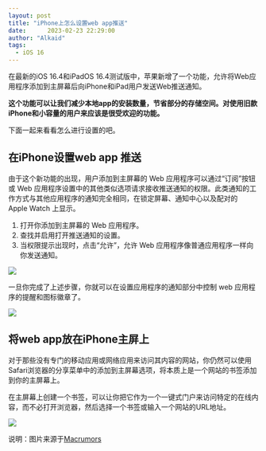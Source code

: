 ```yaml
---
layout: post
title: "iPhone上怎么设置web app推送"
date:      2023-02-23 22:29:00
author: "Alkaid"
tags:
  - iOS 16
---
```


在最新的iOS 16.4和iPadOS 16.4测试版中，苹果新增了一个功能，允许将Web应用程序添加到主屏幕后向iPhone和iPad用户发送Web推送通知。

**这个功能可以让我们减少本地app的安装数量，节省部分的存储空间。对使用旧款iPhone和小容量的用户来应该是很受欢迎的功能。**

下面一起来看看怎么进行设置的吧。

## 在iPhone设置web app 推送

由于这个新功能的出现，用户添加到主屏幕的 Web 应用程序可以通过“订阅”按钮或 Web 应用程序设置中的其他类似选项请求接收推送通知的权限。此类通知的工作方式与其他应用程序的通知完全相同，在锁定屏幕、通知中心以及配对的 Apple Watch 上显示。

1. 打开你添加到主屏幕的 Web 应用程序。 
2. 查找并启用打开推送通知的设置。 
3. 当权限提示出现时，点击“允许”，允许 Web 应用程序像普通应用程序一样向你发送通知。

![](https://images.macrumors.com/t/ukpKMEQbfD7MaPOkbGq32LJJ9-o=/1600x0/article-new/2023/02/1twitter-web-app.jpg)

一旦你完成了上述步骤，你就可以在设置应用程序的通知部分中控制 web 应用程序的提醒和图标徽章了。

![](https://images.macrumors.com/t/O5RlBHJO3_IEDmQDpP4mjz8CXi0=/1600x0/article-new/2023/02/2twitter-web-app.jpg)

## 将web app放在iPhone主屏上

对于那些没有专门的移动应用或网络应用来访问其内容的网站，你仍然可以使用Safari浏览器的分享菜单中的添加到主屏幕选项，将本质上是一个网站的书签添加到你的主屏幕上。

在主屏幕上创建一个书签，可以让你把它作为一个一键式门户来访问特定的在线内容，而不必打开浏览器，然后选择一个书签或输入一个网站的URL地址。

![](https://images.macrumors.com/t/0xChVC7CU6khkCcYFWvyFvkQcqQ=/1600x0/article-new/2019/12/1how-to-add-a-website-bookmark-to-your-homescreen.jpg)



说明：图片来源于[Macrumors](https://www.macrumors.com/)